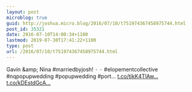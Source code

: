 ```yaml
---
layout: post
microblog: true
guid: http://joshua.micro.blog/2016/07/10/t751974367458975744.html
post_id: 35321
date: 2016-07-10T14:00:34+1100
lastmod: 2019-07-30T17:41:22+1100
type: post
url: /2016/07/10/t751974367458975744.html
---
```

Gavin &amp;amp; Nina #marriedbyjosh!
𐬹 𐬹
#elopementcollective
#nqpopupwedding 
#popupwedding
#port… [t.co/tikK4TlAw...](https://t.co/tikK4TlAw1) [t.co/kDEstdGcA...](https://t.co/kDEstdGcA7)
